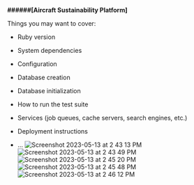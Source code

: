 **######[Aircraft Sustainability Platform]**

Things you may want to cover:

* Ruby version

* System dependencies

* Configuration

* Database creation

* Database initialization

* How to run the test suite

* Services (job queues, cache servers, search engines, etc.)

* Deployment instructions

* ...
![Screenshot 2023-05-13 at 2 43 13 PM](https://github.com/anwarali4/airbus/assets/22790907/193b83c6-2517-4634-b092-6037332670f3)
![Screenshot 2023-05-13 at 2 43 49 PM](https://github.com/anwarali4/airbus/assets/22790907/b0636600-4b9c-4b86-92de-cba14282cab0)
![Screenshot 2023-05-13 at 2 45 20 PM](https://github.com/anwarali4/airbus/assets/22790907/596e1591-5889-43a3-8e40-56e5228280f9)
![Screenshot 2023-05-13 at 2 45 48 PM](https://github.com/anwarali4/airbus/assets/22790907/8f35c774-58cc-42c0-991d-a9e01437225c)
![Screenshot 2023-05-13 at 2 46 12 PM](https://github.com/anwarali4/airbus/assets/22790907/646b111e-799a-4183-b7b5-a7d5e1cca99a)
